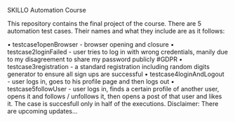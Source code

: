 SKILLO Automation Course

This repository contains the final project of the course. There are 5 automation test cases. Their names and what they include are as it follows:

•	testcase1openBrowser - browser opening and closure
•	testcase2loginFailed - user tries to log in with wrong credentials, manily due to my disagreement to share my password publicly #GDPR
•	testcase3registration - a standard registration including random digits generator to ensure all sign ups are successful
•	testcase4loginAndLogout - user logs in, goes to his profile page and then logs out
•	testcase5followUser - user logs in, finds a certain profile of another user, opens it and follows / unfollows it, then opens a post of that user and likes it. The case is succesfull only in half of the executions.
Disclaimer: There are upcoming updates...
